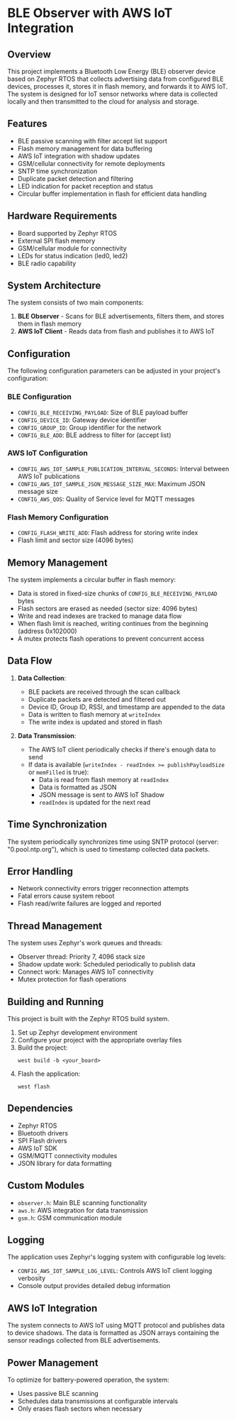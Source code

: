 # BLE Observer with AWS IoT Integration

## Overview
This project implements a Bluetooth Low Energy (BLE) observer device based on Zephyr RTOS that collects advertising data from configured BLE devices, processes it, stores it in flash memory, and forwards it to AWS IoT. The system is designed for IoT sensor networks where data is collected locally and then transmitted to the cloud for analysis and storage.

## Features
- BLE passive scanning with filter accept list support
- Flash memory management for data buffering
- AWS IoT integration with shadow updates
- GSM/cellular connectivity for remote deployments
- SNTP time synchronization
- Duplicate packet detection and filtering
- LED indication for packet reception and status
- Circular buffer implementation in flash for efficient data handling

## Hardware Requirements
- Board supported by Zephyr RTOS
- External SPI flash memory
- GSM/cellular module for connectivity
- LEDs for status indication (led0, led2)
- BLE radio capability

## System Architecture
The system consists of two main components:
1. **BLE Observer** - Scans for BLE advertisements, filters them, and stores them in flash memory
2. **AWS IoT Client** - Reads data from flash and publishes it to AWS IoT

## Configuration
The following configuration parameters can be adjusted in your project's configuration:

### BLE Configuration
- `CONFIG_BLE_RECEIVING_PAYLOAD`: Size of BLE payload buffer
- `CONFIG_DEVICE_ID`: Gateway device identifier
- `CONFIG_GROUP_ID`: Group identifier for the network
- `CONFIG_BLE_ADD`: BLE address to filter for (accept list)

### AWS IoT Configuration
- `CONFIG_AWS_IOT_SAMPLE_PUBLICATION_INTERVAL_SECONDS`: Interval between AWS IoT publications
- `CONFIG_AWS_IOT_SAMPLE_JSON_MESSAGE_SIZE_MAX`: Maximum JSON message size
- `CONFIG_AWS_QOS`: Quality of Service level for MQTT messages

### Flash Memory Configuration
- `CONFIG_FLASH_WRITE_ADD`: Flash address for storing write index
- Flash limit and sector size (4096 bytes)

## Memory Management
The system implements a circular buffer in flash memory:
- Data is stored in fixed-size chunks of `CONFIG_BLE_RECEIVING_PAYLOAD` bytes
- Flash sectors are erased as needed (sector size: 4096 bytes)
- Write and read indexes are tracked to manage data flow
- When flash limit is reached, writing continues from the beginning (address 0x102000)
- A mutex protects flash operations to prevent concurrent access

## Data Flow
1. **Data Collection**:
   - BLE packets are received through the scan callback
   - Duplicate packets are detected and filtered out
   - Device ID, Group ID, RSSI, and timestamp are appended to the data
   - Data is written to flash memory at `writeIndex`
   - The write index is updated and stored in flash

2. **Data Transmission**:
   - The AWS IoT client periodically checks if there's enough data to send
   - If data is available (`writeIndex - readIndex >= publishPayloadSize` or `memFilled` is true):
     - Data is read from flash memory at `readIndex`
     - Data is formatted as JSON
     - JSON message is sent to AWS IoT Shadow
     - `readIndex` is updated for the next read

## Time Synchronization
The system periodically synchronizes time using SNTP protocol (server: "0.pool.ntp.org"), which is used to timestamp collected data packets.

## Error Handling
- Network connectivity errors trigger reconnection attempts
- Fatal errors cause system reboot
- Flash read/write failures are logged and reported

## Thread Management
The system uses Zephyr's work queues and threads:
- Observer thread: Priority 7, 4096 stack size
- Shadow update work: Scheduled periodically to publish data
- Connect work: Manages AWS IoT connectivity
- Mutex protection for flash operations

## Building and Running
This project is built with the Zephyr RTOS build system.

1. Set up Zephyr development environment
2. Configure your project with the appropriate overlay files
3. Build the project:
   ```
   west build -b <your_board>
   ```
4. Flash the application:
   ```
   west flash
   ```

## Dependencies
- Zephyr RTOS
- Bluetooth drivers
- SPI Flash drivers
- AWS IoT SDK
- GSM/MQTT connectivity modules
- JSON library for data formatting

## Custom Modules
- `observer.h`: Main BLE scanning functionality
- `aws.h`: AWS integration for data transmission
- `gsm.h`: GSM communication module

## Logging
The application uses Zephyr's logging system with configurable log levels:
- `CONFIG_AWS_IOT_SAMPLE_LOG_LEVEL`: Controls AWS IoT client logging verbosity
- Console output provides detailed debug information

## AWS IoT Integration
The system connects to AWS IoT using MQTT protocol and publishes data to device shadows. The data is formatted as JSON arrays containing the sensor readings collected from BLE advertisements.

## Power Management
To optimize for battery-powered operation, the system:
- Uses passive BLE scanning
- Schedules data transmissions at configurable intervals
- Only erases flash sectors when necessary
